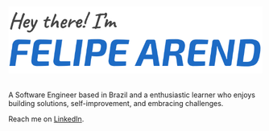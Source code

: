 <div align="left">
  <img src="images/header.svg" alt="Hey there! I'm Felipe Arend" />
</div>

<br />

A Software Engineer based in Brazil and a enthusiastic learner who enjoys building solutions, self-improvement, and embracing challenges.

Reach me on [LinkedIn](https://linkedin.com/in/fgarend).

<!--
**fgarend/fgarend** is a ✨ _special_ ✨ repository because its `README.md` (this file) appears on your GitHub profile.

Here are some ideas to get you started:

- 🔭 I’m currently working on ...
- 🌱 I’m currently learning ...
- 👯 I’m looking to collaborate on ...
- 🤔 I’m looking for help with ...
- 💬 Ask me about ...
- 📫 How to reach me: ...
- 😄 Pronouns: ...
- ⚡ Fun fact: ...
-->
